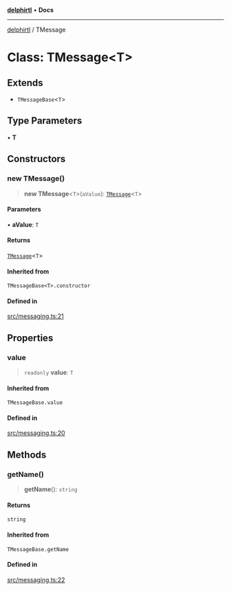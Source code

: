 [**delphirtl**](../README.md) • **Docs**

***

[delphirtl](../globals.md) / TMessage

# Class: TMessage\<T\>

## Extends

- `TMessageBase`\<`T`\>

## Type Parameters

• **T**

## Constructors

### new TMessage()

> **new TMessage**\<`T`\>(`aValue`): [`TMessage`](TMessage.md)\<`T`\>

#### Parameters

• **aValue**: `T`

#### Returns

[`TMessage`](TMessage.md)\<`T`\>

#### Inherited from

`TMessageBase<T>.constructor`

#### Defined in

[src/messaging.ts:21](https://github.com/chuacw/delphirtl/blob/9d3905248e31f9e407f7d93f22a1ad9ed76c2b79/src/messaging.ts#L21)

## Properties

### value

> `readonly` **value**: `T`

#### Inherited from

`TMessageBase.value`

#### Defined in

[src/messaging.ts:20](https://github.com/chuacw/delphirtl/blob/9d3905248e31f9e407f7d93f22a1ad9ed76c2b79/src/messaging.ts#L20)

## Methods

### getName()

> **getName**(): `string`

#### Returns

`string`

#### Inherited from

`TMessageBase.getName`

#### Defined in

[src/messaging.ts:22](https://github.com/chuacw/delphirtl/blob/9d3905248e31f9e407f7d93f22a1ad9ed76c2b79/src/messaging.ts#L22)
